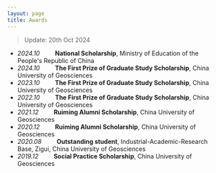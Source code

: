 ```yaml
---
layout: page
title: Awards
---
```


> Update: 20th Oct 2024

- _2024.10_         **National Scholarship**, Ministry of Education of the People's Republic of China
- _2024.10_         **The First Prize of Graduate Study Scholarship**, China University of Geosciences
- _2023.10_         **The First Prize of Graduate Study Scholarship**, China University of Geosciences
- _2022.10_         **The First Prize of Graduate Study Scholarship**, China University of Geosciences
- _2021.12_          **Ruiming Alumni Scholarship**, China University of Geosciences
- _2020.12_          **Ruiming Alumni Scholarship**, China University of Geosciences
- _2020.08_         **Outstanding student**, Industrial-Academic-Research Base, Zigui, China University of Geosciences
- _2019.12_          **Social Practice Scholarship**, China University of Geosciences<br>